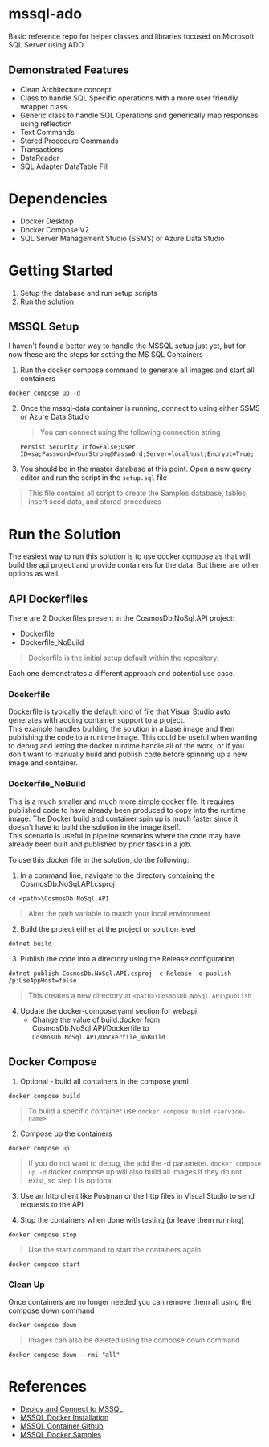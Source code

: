 # mssql-ado
Basic reference repo for helper classes and libraries focused on Microsoft SQL Server using ADO


## Demonstrated Features
- Clean Architecture concept
- Class to handle SQL Specific operations with a more user friendly wrapper class
- Generic class to handle SQL Operations and generically map responses using reflection
- Text Commands
- Stored Procedure Commands
- Transactions
- DataReader
- SQL Adapter DataTable Fill

# Dependencies
- Docker Desktop
- Docker Compose V2
- SQL Server Management Studio (SSMS) or Azure Data Studio

# Getting Started
1. Setup the database and run setup scripts
2. Run the solution


## MSSQL Setup
I haven't found a better way to handle the MSSQL setup just yet, but for now these are the steps for setting the MS SQL Containers

1. Run the docker compose command to generate all images and start all containers
```
docker compose up -d
```

2. Once the mssql-data container is running, connect to using either SSMS or Azure Data Studio
    > You can connect using the following connection string
    ```
    Persist Security Info=False;User ID=sa;Password=YourStrong@Passw0rd;Server=localhost;Encrypt=True;
    ```

3. You should be in the master database at this point.  Open a new query editor and run the script in the `setup.sql` file
> This file contains all script to create the Samples database, tables, insert seed data, and stored procedures


# Run the Solution
The easiest way to run this solution is to use docker compose as that will build the api project and provide containers for the data.  But there are other options as well.


## API Dockerfiles
There are 2 Dockerfiles present in the CosmosDb.NoSql.API project:
- Dockerfile
- Dockerfile_NoBuild

> Dockerfile is the initial setup default within the repository.

Each one demonstrates a different approach and potential use case.

### Dockerfile
Dockerfile is typically the default kind of file that Visual Studio auto generates with adding container support to a project.  
This example handles building the solution in a base image and then publishing the code to a runtime image.
This could be useful when wanting to debug and letting the docker runtime handle all of the work, or if you don't want to manually build and publish code before spinning up a new image and container.

### Dockerfile_NoBuild
This is a much smaller and much more simple docker file.  It requires published code to have already been produced to copy into the runtime image.
The Docker build and container spin up is much faster since it doesn't have to build the solution in the image itself.  
This scenario is useful in pipeline scenarios where the code may have already been built and published by prior tasks in a job.

To use this docker file in the solution, do the following:

1. In a command line, navigate to the directory containing the CosmosDb.NoSql.API.csproj
```
cd <path>\CosmosDb.NoSql.API
```

> Alter the path variable to match your local environment

2. Build the project either at the project or solution level
```
dotnet build
```

3. Publish the code into a directory using the Release configuration
```
dotnet publish CosmosDb.NoSql.API.csproj -c Release -o publish /p:UseAppHost=false
```

> This creates a new directory at `<path>\CosmosDb.NoSql.API\publish`

4. Update the docker-compose.yaml section for webapi.
    - Change the value of build.docker from CosmosDb.NoSql.API/Dockerfile to `CosmosDb.NoSql.API/Dockerfile_NoBuild`


## Docker Compose
1. Optional - build all containers in the compose yaml
```
docker compose build
```
> To build a specific container use `docker compose build <service-name>`

2. Compose up the containers
```
docker compose up
```
> If you do not want to debug, the add the -d parameter.  `docker compose up -d`
> docker compose up will also build all images if they do not exist, so step 1 is optional

3. Use an http client like Postman or the http files in Visual Studio to send requests to the API

4. Stop the containers when done with testing (or leave them running)
```
docker compose stop
```

> Use the start command to start the containers again
```
docker compose start
```

### Clean Up
Once containers are no longer needed you can remove them all using the compose down command
```
docker compose down
```

> Images can also be deleted using the compose down command
```
docker compose down --rmi "all"
```


# References
- [Deploy and Connect to MSSQL](https://learn.microsoft.com/en-us/sql/linux/sql-server-linux-docker-container-deployment?view=sql-server-ver16&pivots=cs1-bash)
- [MSSQL Docker Installation](https://learn.microsoft.com/en-us/sql/linux/quickstart-install-connect-docker?view=sql-server-ver16&tabs=cli&pivots=cs1-bash)
- [MSSQL Container Github](https://github.com/microsoft/mssql-docker)
- [MSSQL Docker Samples](https://docs.docker.com/samples/ms-sql/)

